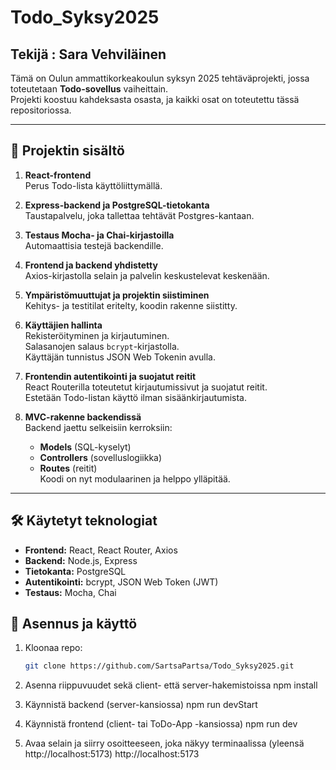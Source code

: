 # Todo_Syksy2025

## Tekijä : Sara Vehviläinen

Tämä on Oulun ammattikorkeakoulun syksyn 2025 tehtäväprojekti, jossa toteutetaan **Todo-sovellus** vaiheittain.  
Projekti koostuu kahdeksasta osasta, ja kaikki osat on toteutettu tässä repositoriossa.

-----

## 📌 Projektin sisältö

1. **React-frontend**  
   Perus Todo-lista käyttöliittymällä.

2. **Express-backend ja PostgreSQL-tietokanta**  
   Taustapalvelu, joka tallettaa tehtävät Postgres-kantaan.

3. **Testaus Mocha- ja Chai-kirjastoilla**  
   Automaattisia testejä backendille.

4. **Frontend ja backend yhdistetty**  
   Axios-kirjastolla selain ja palvelin keskustelevat keskenään.

5. **Ympäristömuuttujat ja projektin siistiminen**  
   Kehitys- ja testitilat eritelty, koodin rakenne siistitty.

6. **Käyttäjien hallinta**  
   Rekisteröityminen ja kirjautuminen.  
   Salasanojen salaus `bcrypt`-kirjastolla.  
   Käyttäjän tunnistus JSON Web Tokenin avulla.

7. **Frontendin autentikointi ja suojatut reitit**  
   React Routerilla toteutetut kirjautumissivut ja suojatut reitit.  
   Estetään Todo-listan käyttö ilman sisäänkirjautumista.

8. **MVC-rakenne backendissä**  
   Backend jaettu selkeisiin kerroksiin:  
   - **Models** (SQL-kyselyt)  
   - **Controllers** (sovelluslogiikka)  
   - **Routes** (reitit)  
   Koodi on nyt modulaarinen ja helppo ylläpitää.

-----

## 🛠 Käytetyt teknologiat

- **Frontend:** React, React Router, Axios  
- **Backend:** Node.js, Express  
- **Tietokanta:** PostgreSQL  
- **Autentikointi:** bcrypt, JSON Web Token (JWT)  
- **Testaus:** Mocha, Chai  

## 🚀 Asennus ja käyttö

1. Kloonaa repo:
   ```bash
   git clone https://github.com/SartsaPartsa/Todo_Syksy2025.git

2. Asenna riippuvuudet sekä client- että server-hakemistoissa
npm install

3. Käynnistä backend (server-kansiossa)
npm run devStart

4. Käynnistä frontend (client- tai ToDo-App -kansiossa)
npm run dev

5. Avaa selain ja siirry osoitteeseen, joka näkyy terminaalissa  (yleensä http://localhost:5173)
http://localhost:5173




